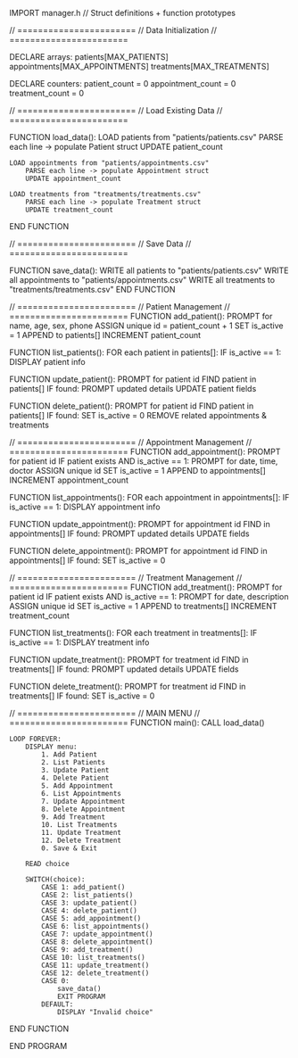 IMPORT manager.h  // Struct definitions + function prototypes

// =======================
// Data Initialization
// =======================

DECLARE arrays:
    patients[MAX_PATIENTS]
    appointments[MAX_APPOINTMENTS]
    treatments[MAX_TREATMENTS]

DECLARE counters:
    patient_count = 0
    appointment_count = 0
    treatment_count = 0

// =======================
// Load Existing Data
// =======================


FUNCTION load_data():
    LOAD patients from "patients/patients.csv"
        PARSE each line -> populate Patient struct
        UPDATE patient_count

    LOAD appointments from "patients/appointments.csv"
        PARSE each line -> populate Appointment struct
        UPDATE appointment_count

    LOAD treatments from "treatments/treatments.csv"
        PARSE each line -> populate Treatment struct
        UPDATE treatment_count
END FUNCTION

// =======================
// Save Data
// =======================

FUNCTION save_data():
    WRITE all patients to "patients/patients.csv"
    WRITE all appointments to "patients/appointments.csv"
    WRITE all treatments to "treatments/treatments.csv"
END FUNCTION

// =======================
// Patient Management
// =======================
FUNCTION add_patient():
    PROMPT for name, age, sex, phone
    ASSIGN unique id = patient_count + 1
    SET is_active = 1
    APPEND to patients[]
    INCREMENT patient_count

FUNCTION list_patients():
    FOR each patient in patients[]:
        IF is_active == 1:
            DISPLAY patient info

FUNCTION update_patient():
    PROMPT for patient id
    FIND patient in patients[]
    IF found:
        PROMPT updated details
        UPDATE patient fields

FUNCTION delete_patient():
    PROMPT for patient id
    FIND patient in patients[]
    IF found:
        SET is_active = 0
        REMOVE related appointments & treatments

// =======================
// Appointment Management
// =======================
FUNCTION add_appointment():
    PROMPT for patient id
    IF patient exists AND is_active == 1:
        PROMPT for date, time, doctor
        ASSIGN unique id
        SET is_active = 1
        APPEND to appointments[]
        INCREMENT appointment_count

FUNCTION list_appointments():
    FOR each appointment in appointments[]:
        IF is_active == 1:
            DISPLAY appointment info

FUNCTION update_appointment():
    PROMPT for appointment id
    FIND in appointments[]
    IF found:
        PROMPT updated details
        UPDATE fields

FUNCTION delete_appointment():
    PROMPT for appointment id
    FIND in appointments[]
    IF found:
        SET is_active = 0

// =======================
// Treatment Management
// =======================
FUNCTION add_treatment():
    PROMPT for patient id
    IF patient exists AND is_active == 1:
        PROMPT for date, description
        ASSIGN unique id
        SET is_active = 1
        APPEND to treatments[]
        INCREMENT treatment_count

FUNCTION list_treatments():
    FOR each treatment in treatments[]:
        IF is_active == 1:
            DISPLAY treatment info

FUNCTION update_treatment():
    PROMPT for treatment id
    FIND in treatments[]
    IF found:
        PROMPT updated details
        UPDATE fields

FUNCTION delete_treatment():
    PROMPT for treatment id
    FIND in treatments[]
    IF found:
        SET is_active = 0

// =======================
// MAIN MENU
// =======================
FUNCTION main():
    CALL load_data()

    LOOP FOREVER:
        DISPLAY menu:
            1. Add Patient
            2. List Patients
            3. Update Patient
            4. Delete Patient
            5. Add Appointment
            6. List Appointments
            7. Update Appointment
            8. Delete Appointment
            9. Add Treatment
            10. List Treatments
            11. Update Treatment
            12. Delete Treatment
            0. Save & Exit

        READ choice

        SWITCH(choice):
            CASE 1: add_patient()
            CASE 2: list_patients()
            CASE 3: update_patient()
            CASE 4: delete_patient()
            CASE 5: add_appointment()
            CASE 6: list_appointments()
            CASE 7: update_appointment()
            CASE 8: delete_appointment()
            CASE 9: add_treatment()
            CASE 10: list_treatments()
            CASE 11: update_treatment()
            CASE 12: delete_treatment()
            CASE 0:
                save_data()
                EXIT PROGRAM
            DEFAULT:
                DISPLAY "Invalid choice"
END FUNCTION

END PROGRAM
